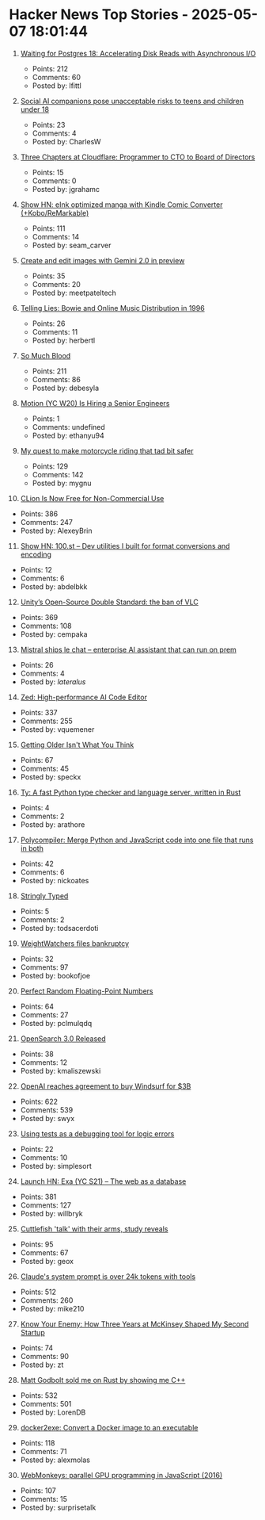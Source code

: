# Hacker News Top Stories - 2025-05-07 18:01:44

1. [Waiting for Postgres 18: Accelerating Disk Reads with Asynchronous I/O](https://pganalyze.com/blog/postgres-18-async-io)
   - Points: 212
   - Comments: 60
   - Posted by: lfittl

2. [Social AI companions pose unacceptable risks to teens and children under 18](https://www.commonsensemedia.org/ai-ratings/social-ai-companions)
   - Points: 23
   - Comments: 4
   - Posted by: CharlesW

3. [Three Chapters at Cloudflare: Programmer to CTO to Board of Directors](https://blog.cloudflare.com/en-us/three-chapters-at-cloudflare-programmer-to-cto-to-board-of-directors/)
   - Points: 15
   - Comments: 0
   - Posted by: jgrahamc

4. [Show HN: eInk optimized manga with Kindle Comic Converter (+Kobo/ReMarkable)](https://github.com/ciromattia/kcc)
   - Points: 111
   - Comments: 14
   - Posted by: seam_carver

5. [Create and edit images with Gemini 2.0 in preview](https://developers.googleblog.com/en/generate-images-gemini-2-0-flash-preview/)
   - Points: 35
   - Comments: 20
   - Posted by: meetpateltech

6. [Telling Lies: Bowie and Online Music Distribution in 1996](https://cybercultural.com/p/online-music-distribution-1996/)
   - Points: 26
   - Comments: 11
   - Posted by: herbertl

7. [So Much Blood](https://dynomight.net/blood/)
   - Points: 211
   - Comments: 86
   - Posted by: debesyla

8. [Motion (YC W20) Is Hiring a Senior Engineers](https://jobs.ashbyhq.com/motion/4f5f6a29-3af0-4d79-99a4-988ff7c5ba05?utm_source=hn)
   - Points: 1
   - Comments: undefined
   - Posted by: ethanyu94

9. [My quest to make motorcycle riding that tad bit safer](https://gill.net.in/posts/my-quest-to-make-motorcycle-riding-safer/)
   - Points: 129
   - Comments: 142
   - Posted by: mygnu

10. [CLion Is Now Free for Non-Commercial Use](https://blog.jetbrains.com/clion/2025/05/clion-is-now-free-for-non-commercial-use/)
   - Points: 386
   - Comments: 247
   - Posted by: AlexeyBrin

11. [Show HN: 100.st – Dev utilities I built for format conversions and encoding](https://100.st)
   - Points: 12
   - Comments: 6
   - Posted by: abdelbkk

12. [Unity’s Open-Source Double Standard: the ban of VLC](https://mfkl.github.io/2024/01/10/unity-double-oss-standards.html)
   - Points: 369
   - Comments: 108
   - Posted by: cempaka

13. [Mistral ships le chat – enterprise AI assistant that can run on prem](https://mistral.ai/news/le-chat-enterprise)
   - Points: 26
   - Comments: 4
   - Posted by: _lateralus_

14. [Zed: High-performance AI Code Editor](https://zed.dev/blog/fastest-ai-code-editor)
   - Points: 337
   - Comments: 255
   - Posted by: vquemener

15. [Getting Older Isn't What You Think](https://www.katycowan.co.uk/blog/getting-old)
   - Points: 67
   - Comments: 45
   - Posted by: speckx

16. [Ty: A fast Python type checker and language server, written in Rust](https://github.com/astral-sh/ty)
   - Points: 4
   - Comments: 2
   - Posted by: arathore

17. [Polycompiler: Merge Python and JavaScript code into one file that runs in both](https://github.com/EvanZhouDev/polycompiler)
   - Points: 42
   - Comments: 6
   - Posted by: nickoates

18. [Stringly Typed](https://www.stefanjudis.com/blog/stringly-typed/)
   - Points: 5
   - Comments: 2
   - Posted by: todsacerdoti

19. [WeightWatchers files bankruptcy](https://www.wsj.com/articles/weightwatchers-files-bankruptcy-to-adapt-to-chemically-induced-weight-loss-future-a63aa8ac)
   - Points: 32
   - Comments: 97
   - Posted by: bookofjoe

20. [Perfect Random Floating-Point Numbers](https://specbranch.com/posts/fp-rand/)
   - Points: 64
   - Comments: 27
   - Posted by: pclmulqdq

21. [OpenSearch 3.0 Released](https://opensearch.org/blog/opensearch-3-0-enhances-vector-database-performance/)
   - Points: 38
   - Comments: 12
   - Posted by: kmaliszewski

22. [OpenAI reaches agreement to buy Windsurf for $3B](https://www.bloomberg.com/news/articles/2025-05-06/openai-reaches-agreement-to-buy-startup-windsurf-for-3-billion)
   - Points: 622
   - Comments: 539
   - Posted by: swyx

23. [Using tests as a debugging tool for logic errors](https://www.qodo.ai/blog/java-unit-testing-how-to-use-tests-as-a-debugging-tool-for-logic-errors/)
   - Points: 22
   - Comments: 10
   - Posted by: simplesort

24. [Launch HN: Exa (YC S21) – The web as a database](undefined)
   - Points: 381
   - Comments: 127
   - Posted by: willbryk

25. [Cuttlefish 'talk' with their arms, study reveals](https://scienceblog.com/wildscience/2025/05/06/cuttlefish-talk-with-their-arms-study-reveals/)
   - Points: 95
   - Comments: 67
   - Posted by: geox

26. [Claude's system prompt is over 24k tokens with tools](https://github.com/asgeirtj/system_prompts_leaks/blob/main/claude.txt)
   - Points: 512
   - Comments: 260
   - Posted by: mike210

27. [Know Your Enemy: How Three Years at McKinsey Shaped My Second Startup](https://blog.zactownsend.com/know-your-enemy-how-three-years-at-mckinsey-shaped-my-second-startup)
   - Points: 74
   - Comments: 90
   - Posted by: zt

28. [Matt Godbolt sold me on Rust by showing me C++](https://www.collabora.com/news-and-blog/blog/2025/05/06/matt-godbolt-sold-me-on-rust-by-showing-me-c-plus-plus/)
   - Points: 532
   - Comments: 501
   - Posted by: LorenDB

29. [docker2exe: Convert a Docker image to an executable](https://github.com/rzane/docker2exe)
   - Points: 118
   - Comments: 71
   - Posted by: alexmolas

30. [WebMonkeys: parallel GPU programming in JavaScript (2016)](https://github.com/VictorTaelin/WebMonkeys)
   - Points: 107
   - Comments: 15
   - Posted by: surprisetalk

